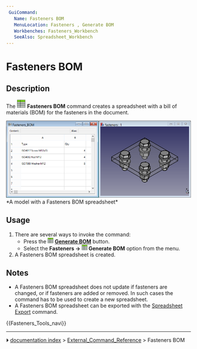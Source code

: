 ```yaml
---
 GuiCommand:
   Name: Fasteners BOM
   MenuLocation: Fasteners , Generate BOM
   Workbenches: Fasteners_Workbench
   SeeAlso: Spreadsheet_Workbench
---
```


# Fasteners BOM

## Description

The <img alt="" src=images/Fasteners_BOM.svg  style="width:24px;"> **Fasteners BOM** command creates a spreadsheet with a bill of materials (BOM) for the fasteners in the document.

 <img alt="" src=images/Fasteners_BOM_Example.png  style="width:650px;">  
*A model with a Fasteners BOM spreadsheet*

## Usage

1.  There are several ways to invoke the command:
    -   Press the **<img src="images/Fasteners_BOM.svg" width=16px> [Generate BOM](Fasteners_BOM.md)** button.
    -   Select the **Fasteners → <img src="images/Fasteners_BOM.svg" width=16px> Generate BOM** option from the menu.
2.  A Fasteners BOM spreadsheet is created.

## Notes

-   A Fasteners BOM spreadsheet does not update if fasteners are changed, or if fasteners are added or removed. In such cases the command has to be used to create a new spreadsheet.
-   A Fasteners BOM spreadsheet can be exported with the [Spreadsheet Export](Spreadsheet_Export.md) command.




 {{Fasteners_Tools_navi}}



---
⏵ [documentation index](../README.md) > [External_Command_Reference](Category_External_Command_Reference.md) > Fasteners BOM
